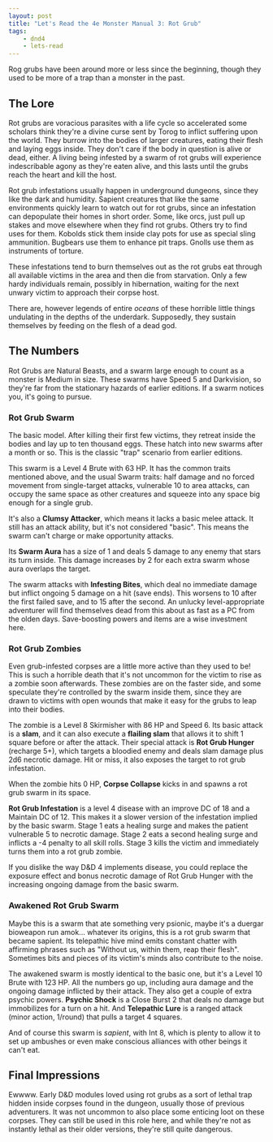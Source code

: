 ```yaml
---
layout: post
title: "Let's Read the 4e Monster Manual 3: Rot Grub"
tags:
    - dnd4
    - lets-read
---
```


Rog grubs have been around more or less since the beginning, though they used to
be more of a trap than a monster in the past.

## The Lore

Rot grubs are voracious parasites with a life cycle so accelerated some scholars
think they're a divine curse sent by Torog to inflict suffering upon the
world. They burrow into the bodies of larger creatures, eating their flesh and
laying eggs inside. They don't care if the body in question is alive or dead,
either. A living being infested by a swarm of rot grubs will experience
indescribable agony as they're eaten alive, and this lasts until the grubs reach
the heart and kill the host.

Rot grub infestations usually happen in underground dungeons, since they like
the dark and humidity. Sapient creatures that like the same environments quickly
learn to watch out for rot grubs, since an infestation can depopulate their
homes in short order. Some, like orcs, just pull up stakes and move elsewhere
when they find rot grubs. Others try to find uses for them. Kobolds stick them
inside clay pots for use as special sling ammunition. Bugbears use them to
enhance pit traps. Gnolls use them as instruments of torture.

These infestations tend to burn themselves out as the rot grubs eat through all
available victims in the area and then die from starvation. Only a few hardy
individuals remain, possibly in hibernation, waiting for the next unwary victim
to approach their corpse host.

There are, however legends of entire _oceans_ of these horrible little things
undulating in the depths of the underdark. Supposedly, they sustain themselves
by feeding on the flesh of a dead god.

## The Numbers

Rot Grubs are Natural Beasts, and a swarm large enough to count as a monster is
Medium in size. These swarms have Speed 5 and Darkvision, so they're far from
the stationary hazards of earlier editions. If a swarm notices you, it's going
to pursue.

### Rot Grub Swarm

The basic model. After killing their first few victims, they retreat inside the
bodies and lay up to ten thousand eggs. These hatch into new swarms after a
month or so. This is the classic "trap" scenario from earlier editions.

This swarm is a Level 4 Brute with 63 HP. It has the common traits mentioned
above, and the usual Swarm traits: half damage and no forced movement from
single-target attacks, vulnerable 10 to area attacks, can occupy the same space
as other creatures and squeeze into any space big enough for a single grub.

It's also a **Clumsy Attacker**, which means it lacks a basic melee attack. It
still has an attack ability, but it's not considered "basic". This means the
swarm can't charge or make opportunity attacks.

Its **Swarm Aura** has a size of 1 and deals 5 damage to any enemy that stars
its turn inside. This damage increases by 2 for each extra swarm whose aura
overlaps the target.

The swarm attacks with **Infesting Bites**, which deal no immediate damage but
inflict ongoing 5 damage on a hit (save ends). This worsens to 10 after the
first failed save, and to 15 after the second. An unlucky level-appropriate
adventurer will find themselves dead from this about as fast as a PC from the
olden days. Save-boosting powers and items are a wise investment here.

### Rot Grub Zombies

Even grub-infested corpses are a little more active than they used to be! This
is such a horrible death that it's not uncommon for the victim to rise as a
zombie soon afterwards. These zombies are on the faster side, and some speculate
they're controlled by the swarm inside them, since they are drawn to victims
with open wounds that make it easy for the grubs to leap into their bodies.

The zombie is a Level 8 Skirmisher with 86 HP and Speed 6. Its basic attack is a
**slam**, and it can also execute a **flailing slam** that allows it to shift 1
square before or after the attack. Their special attack is **Rot Grub Hunger**
(recharge 5+), which targets a bloodied enemy and deals slam damage plus 2d6
necrotic damage. Hit or miss, it also exposes the target to rot grub
infestation.

When the zombie hits 0 HP, **Corpse Collapse** kicks in and spawns a rot grub
swarm in its space.

**Rot Grub Infestation** is a level 4 disease with an improve DC of 18 and a
Maintain DC of 12. This makes it a slower version of the infestation implied by
the basic swarm. Stage 1 eats a healing surge and makes the patient vulnerable 5
to necrotic damage. Stage 2 eats a second healing surge and inflicts a -4
penalty to all skill rolls. Stage 3 kills the victim and immediately turns them
into a rot grub zombie.

If you dislike the way D&D 4 implements disease, you could replace the exposure
effect and bonus necrotic damage of Rot Grub Hunger with the increasing ongoing
damage from the basic swarm.

### Awakened Rot Grub Swarm

Maybe this is a swarm that ate something very psionic, maybe it's a duergar
bioweapon run amok... whatever its origins, this is a rot grub swarm that became
sapient. Its telepathic hive mind emits constant chatter with affirming phrases
such as "Without us, within them, reap their flesh". Sometimes bits and pieces
of its victim's minds also contribute to the noise.

The awakened swarm is mostly identical to the basic one, but it's a Level 10
Brute with 123 HP. All the numbers go up, including aura damage and the ongoing
damage inflicted by their attack. They also get a couple of extra psychic
powers. **Psychic Shock** is a Close Burst 2 that deals no damage but
immobilizes for a turn on a hit. And **Telepathic Lure** is a ranged attack
(minor action, 1/round) that pulls a target 4 squares.

And of course this swarm is _sapient_, with Int 8, which is plenty to allow it
to set up ambushes or even make conscious alliances with other beings it can't
eat.

## Final Impressions

Ewwww. Early D&D modules loved using rot grubs as a sort of lethal trap hidden
inside corpses found in the dungeon, usually those of previous adventurers. It
was not uncommon to also place some enticing loot on these corpses. They can
still be used in this role here, and while they're not as instantly lethal as
their older versions, they're still quite dangerous.
